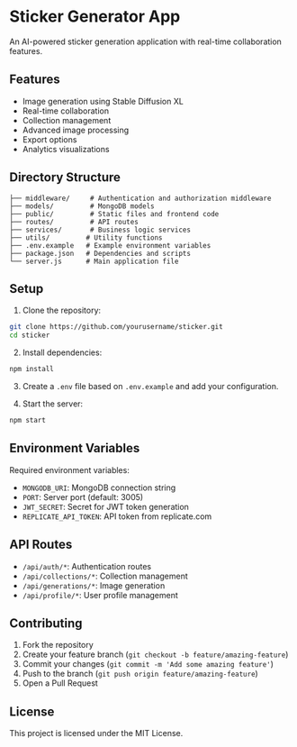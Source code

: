 # Sticker Generator App

An AI-powered sticker generation application with real-time collaboration features.

## Features

- Image generation using Stable Diffusion XL
- Real-time collaboration
- Collection management
- Advanced image processing
- Export options
- Analytics visualizations

## Directory Structure

```
├── middleware/     # Authentication and authorization middleware
├── models/         # MongoDB models
├── public/         # Static files and frontend code
├── routes/         # API routes
├── services/       # Business logic services
├── utils/         # Utility functions
├── .env.example   # Example environment variables
├── package.json   # Dependencies and scripts
└── server.js      # Main application file
```

## Setup

1. Clone the repository:
```bash
git clone https://github.com/yourusername/sticker.git
cd sticker
```

2. Install dependencies:
```bash
npm install
```

3. Create a `.env` file based on `.env.example` and add your configuration.

4. Start the server:
```bash
npm start
```

## Environment Variables

Required environment variables:
- `MONGODB_URI`: MongoDB connection string
- `PORT`: Server port (default: 3005)
- `JWT_SECRET`: Secret for JWT token generation
- `REPLICATE_API_TOKEN`: API token from replicate.com

## API Routes

- `/api/auth/*`: Authentication routes
- `/api/collections/*`: Collection management
- `/api/generations/*`: Image generation
- `/api/profile/*`: User profile management

## Contributing

1. Fork the repository
2. Create your feature branch (`git checkout -b feature/amazing-feature`)
3. Commit your changes (`git commit -m 'Add some amazing feature'`)
4. Push to the branch (`git push origin feature/amazing-feature`)
5. Open a Pull Request

## License

This project is licensed under the MIT License.
